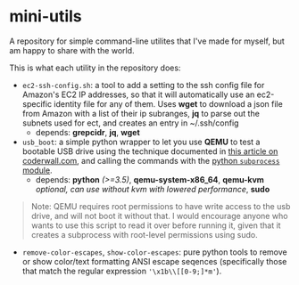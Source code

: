 # mini-utils
A repository for simple command-line utilites that I've made for myself, but am happy to share with the world.

This is what each utility in the repository does:


* `ec2-ssh-config.sh`: a tool to add a setting to the ssh config file for Amazon's EC2 IP addresses, so that it will automatically use an ec2-specific identity file for any of them. Uses **wget** to download a json file from Amazon with a list of their ip subranges, **jq** to parse out the subnets used for ect, and creates an entry in ~/.ssh/config
  * depends: **grepcidr**, **jq**, **wget**
* `usb_boot`: a simple python wrapper to let you use **QEMU** to test a bootable USB drive using the technique documented in [this article on coderwall.com](https://coderwall.com/p/1usy5a/test-your-bootable-usb-drive-with-qemu), and calling the commands with the [python `subprocess` module](https://docs.python.org/3/library/subprocess.html).
  * depends: **python** *(>=3.5)*, **qemu-system-x86_64**, **qemu-kvm** *optional, can use without kvm with lowered performance*, **sudo**
> Note: QEMU requires root permissions to have write access to the usb drive, and will not boot it without that. I would encourage anyone who wants to use this script to read it over before running it, given that it creates a subprocess with root-level permissions using sudo.
* `remove-color-escapes`, `show-color-escapes`: pure python tools to remove or show color/text formatting ANSI escape seqences (specifically those that match the regular expression `'\x1b\\[[0-9;]*m'`).
